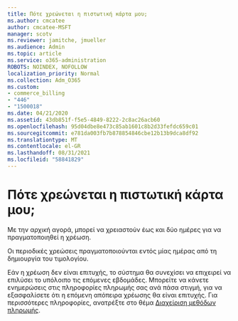 ```yaml
---
title: Πότε χρεώνεται η πιστωτική κάρτα μου;
ms.author: cmcatee
author: cmcatee-MSFT
manager: scotv
ms.reviewer: jamitche, jmueller
ms.audience: Admin
ms.topic: article
ms.service: o365-administration
ROBOTS: NOINDEX, NOFOLLOW
localization_priority: Normal
ms.collection: Adm_O365
ms.custom:
- commerce_billing
- "446"
- "1500018"
ms.date: 04/21/2020
ms.assetid: 43db851f-f5e5-4849-8222-2c8ac26acb60
ms.openlocfilehash: 95d04dbe8e473c85ab1601c8b2d33fefdc659c01
ms.sourcegitcommit: e781da003fb7b878854846cbe12b13b9dca8df92
ms.translationtype: MT
ms.contentlocale: el-GR
ms.lasthandoff: 08/31/2021
ms.locfileid: "58841829"
---
```

# <a name="when-is-my-credit-card-charged"></a>Πότε χρεώνεται η πιστωτική κάρτα μου;

Με την αρχική αγορά, μπορεί να χρειαστούν έως και δύο ημέρες για να πραγματοποιηθεί η χρέωση.
  
Οι περιοδικές χρεώσεις πραγματοποιούνται εντός μίας ημέρας από τη δημιουργία του τιμολογίου.
  
Εάν η χρέωση δεν είναι επιτυχής, το σύστημα θα συνεχίσει να επιχειρεί να επιλύσει το υπόλοιπο τις επόμενες εβδομάδες. Μπορείτε να κάνετε ενημερώσεις στις πληροφορίες πληρωμής σας ανά πάσα στιγμή, για να εξασφαλίσετε ότι η επόμενη απόπειρα χρέωσης θα είναι επιτυχής. Για περισσότερες πληροφορίες, ανατρέξτε στο θέμα [Διαχείριση μεθόδων πληρωμής](https://docs.microsoft.com/microsoft-365/commerce/billing-and-payments/manage-payment-methods).